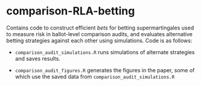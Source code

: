 # comparison-RLA-betting

Contains code to construct efficient *bets* for betting supermartingales used to measure risk in ballot-level comparison audits, and evaluates alternative betting strategies against each other using simulations. Code is as follows:

- `comparison_audit_simulations.R` runs simulations of alternate strategies and saves results. 

- `comparison_audit_figures.R` generates the figures in the paper, some of which use the saved data from `comparison_audit_simulations.R`
